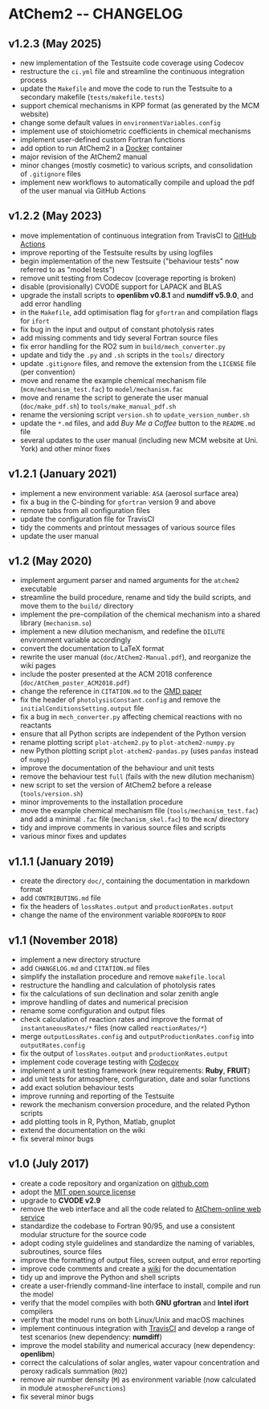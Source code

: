 AtChem2 -- CHANGELOG
====================


v1.2.3 (May 2025)
-----------------

- new implementation of the Testsuite code coverage using Codecov
- restructure the `ci.yml` file and streamline the continuous integration process
- update the `Makefile` and move the code to run the Testsuite to a secondary makefile (`tests/makefile.tests`)
- support chemical mechanisms in KPP format (as generated by the MCM website)
- change some default values in `environmentVariables.config`
- implement use of stoichiometric coefficients in chemical mechanisms
- implement user-defined custom Fortran functions
- add option to run AtChem2 in a [Docker](https://www.docker.com/) container
- major revision of the AtChem2 manual
- minor changes (mostly cosmetic) to various scripts, and consolidation of `.gitignore` files
- implement new workflows to automatically compile and upload the pdf of the user manual via GitHub Actions


v1.2.2 (May 2023)
-----------------

- move implementation of continuous integration from TravisCI to [GitHub Actions](https://docs.github.com/en/actions)
- improve reporting of the Testsuite results by using logfiles
- begin implementation of the new Testsuite ("behaviour tests" now referred to as "model tests")
- remove unit testing from Codecov (coverage reporting is broken)
- disable (provisionally) CVODE support for LAPACK and BLAS
- upgrade the install scripts to **openlibm v0.8.1** and **numdiff v5.9.0**, and add error handling
- in the `Makefile`, add optimisation flag for `gfortran` and compilation flags for `ifort`
- fix bug in the input and output of constant photolysis rates
- add missing comments and tidy several Fortran source files
- fix error handling for the RO2 sum in `build/mech_converter.py`
- update and tidy the `.py` and `.sh` scripts in the `tools/` directory
- update `.gitignore` files, and remove the extension from the `LICENSE` file (per convention)
- move and rename the example chemical mechanism file (`mcm/mechanism_test.fac`) to `model/mechanism.fac`
- move and rename the script to generate the user manual (`doc/make_pdf.sh`) to `tools/make_manual_pdf.sh`
- rename the versioning script `version.sh` to `update_version_number.sh`
- update the `*.md` files, and add _Buy Me a Coffee_ button to the `README.md` file
- several updates to the user manual (including new MCM website at Uni. York) and other minor fixes


v1.2.1 (January 2021)
---------------------

- implement a new environment variable: `ASA` (aerosol surface area)
- fix a bug in the C-binding for `gfortran` version 9 and above
- remove tabs from all configuration files
- update the configuration file for TravisCI
- tidy the comments and printout messages of various source files
- update the user manual


v1.2 (May 2020)
---------------

- implement argument parser and named arguments for the  `atchem2` executable
- streamline the build procedure, rename and tidy the build scripts, and move them to the `build/` directory
- implement the pre-compilation of the chemical mechanism into a shared library (`mechanism.so`)
- implement a new dilution mechanism, and redefine the `DILUTE` environment variable accordingly
- convert the documentation to LaTeX format
- rewrite the user manual (`doc/AtChem2-Manual.pdf`), and reorganize the wiki pages
- include the poster presented at the ACM 2018 conference (`doc/AtChem_poster_ACM2018.pdf`)
- change the reference in `CITATION.md` to the [GMD paper](https://www.geosci-model-dev.net/13/169/2020/)
- fix the header of `photolysisConstant.config` and remove the `initialConditionsSetting.output` file
- fix a bug in `mech_converter.py` affecting chemical reactions with no reactants
- ensure that all Python scripts are independent of the Python version
- rename plotting script `plot-atchem2.py` to `plot-atchem2-numpy.py`
- new Python plotting script `plot-atchem2-pandas.py` (uses `pandas` instead of `numpy`)
- improve the documentation of the behaviour and unit tests
- remove the behaviour test `full` (fails with the new dilution mechanism)
- new script to set the version of AtChem2 before a release (`tools/version.sh`)
- minor improvements to the installation procedure
- move the example chemical mechanism file (`tools/mechanism_test.fac`) and add a minimal `.fac` file (`mechanism_skel.fac`) to the `mcm`/ directory
- tidy and improve comments in various source files and scripts
- various minor fixes and updates


v1.1.1 (January 2019)
---------------------

- create the directory `doc/`, containing the documentation in markdown format
- add `CONTRIBUTING.md` file
- fix the headers of `lossRates.output` and `productionRates.output`
- change the name of the environment variable `ROOFOPEN` to `ROOF`


v1.1 (November 2018)
--------------------

- implement a new directory structure
- add `CHANGELOG.md` and `CITATION.md` files
- simplify the installation procedure and remove `makefile.local`
- restructure the handling and calculation of photolysis rates
- fix the calculations of sun declination and solar zenith angle
- improve handling of dates and numerical precision
- rename some configuration and output files
- check calculation of reaction rates and improve the format of `instantaneousRates/*` files (now called `reactionRates/*`)
- merge `outputLossRates.config` and `outputProductionRates.config` into `outputRates.config`
- fix the output of `lossRates.output` and `productionRates.output`
- implement code coverage testing with [Codecov](https://codecov.io/)
- implement a unit testing framework (new requirements: **Ruby**, **FRUIT**)
- add unit tests for atmosphere, configuration, date and solar functions
- add exact solution behaviour tests
- improve running and reporting of the Testsuite
- rework the mechanism conversion procedure, and the related Python scripts
- add plotting tools in R, Python, Matlab, gnuplot
- extend the documentation on the wiki
- fix several minor bugs


v1.0 (July 2017)
----------------

- create a code repository and organization on [github.com](https://github.com/AtChem/)
- adopt the [MIT open source license](https://opensource.org/licenses/MIT)
- upgrade to **CVODE v2.9**
- remove the web interface and all the code related to [AtChem-online web service](https://atchem.leeds.ac.uk/)
- standardize the codebase to Fortran 90/95, and use a consistent modular structure for the source code
- adopt coding style guidelines and standardize the naming of variables, subroutines, source files
- improve the formatting of output files, screen output, and error reporting
- improve code comments and create a [wiki](https://github.com/AtChem/AtChem2/wiki) for the documentation
- tidy up and improve the Python and shell scripts
- create a user-friendly command-line interface to install, compile and run the model
- verify that the model compiles with both **GNU gfortran** and **Intel ifort** compilers
- verify that the model runs on both Linux/Unix and macOS machines
- implement continuous integration with [TravisCI](https://travis-ci.org/) and develop a range of test scenarios (new dependency: **numdiff**)
- improve the model stability and numerical accuracy (new dependency: **openlibm**)
- correct the calculations of solar angles, water vapour concentration and peroxy radicals summation (`RO2`)
- remove air number density (`M`) as environment variable (now calculated in module `atmosphereFunctions`)
- fix several minor bugs
